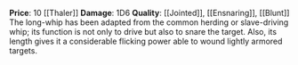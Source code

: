 **Price**: 10 [[Thaler]]
**Damage**: 1D6
**Quality**: [[Jointed]], [[Ensnaring]], [[Blunt]]
The long-whip has been adapted from the common herding or slave-driving whip; its function is not only to drive but also to snare the target. Also, its length gives it a considerable flicking power able to wound lightly armored targets.